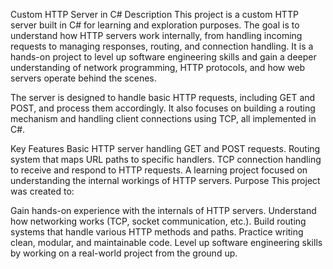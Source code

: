 Custom HTTP Server in C#
Description
This project is a custom HTTP server built in C# for learning and exploration purposes. The goal is to understand how HTTP servers work internally, from handling incoming requests to managing responses, routing, and connection handling. It is a hands-on project to level up software engineering skills and gain a deeper understanding of network programming, HTTP protocols, and how web servers operate behind the scenes.

The server is designed to handle basic HTTP requests, including GET and POST, and process them accordingly. It also focuses on building a routing mechanism and handling client connections using TCP, all implemented in C#.

Key Features
Basic HTTP server handling GET and POST requests.
Routing system that maps URL paths to specific handlers.
TCP connection handling to receive and respond to HTTP requests.
A learning project focused on understanding the internal workings of HTTP servers.
Purpose
This project was created to:

Gain hands-on experience with the internals of HTTP servers.
Understand how networking works (TCP, socket communication, etc.).
Build routing systems that handle various HTTP methods and paths.
Practice writing clean, modular, and maintainable code.
Level up software engineering skills by working on a real-world project from the ground up.
